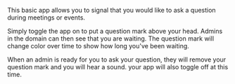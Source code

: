 This basic app allows you to signal that you would like to ask a question during meetings or events.

Simply toggle the app on to put a question mark above your head. Admins in the domain can then see that you are waiting. The question mark will change color over time to show how long you've been waiting.

When an admin is ready for you to ask your question, they will remove your question mark and you will hear a sound. your app will also toggle off at this time.